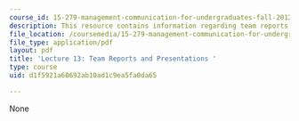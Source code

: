 ```yaml
---
course_id: 15-279-management-communication-for-undergraduates-fall-2012
description: This resource contains information regarding team reports and presentations.
file_location: /coursemedia/15-279-management-communication-for-undergraduates-fall-2012/d1f5921a60692ab10ad1c9ea5fa0da65_MIT15_279F12_lec13.pdf
file_type: application/pdf
layout: pdf
title: 'Lecture 13: Team Reports and Presentations '
type: course
uid: d1f5921a60692ab10ad1c9ea5fa0da65

---
```

None